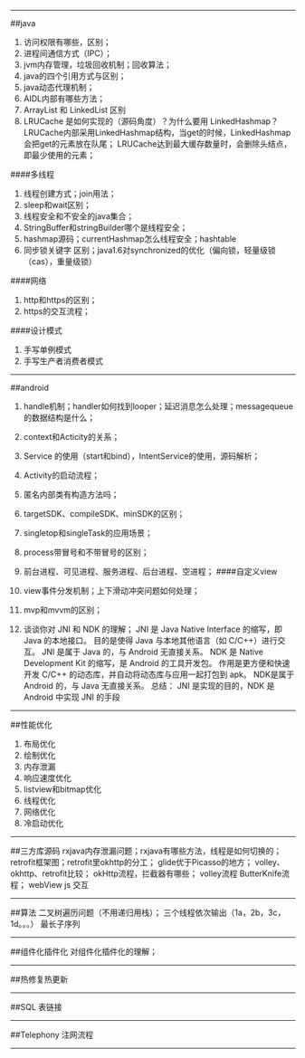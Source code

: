 ------------------------------------------------------
##java
1. 访问权限有哪些，区别；
2. 进程间通信方式（IPC）；
3. jvm内存管理，垃圾回收机制；回收算法；
4. java的四个引用方式与区别；
5. java动态代理机制；
6. AIDL内部有哪些方法；
7. ArrayList 和 LinkedList 区别
8. LRUCache 是如何实现的（源码角度）？为什么要用 LinkedHashmap？
   LRUCache内部采用LinkedHashmap结构，当get的时候，LinkedHashmap会把get的元素放在队尾；
   LRUCache达到最大缓存数量时，会删除头结点，即最少使用的元素；

####多线程
1. 线程创建方式；join用法；
2. sleep和wait区别；
3. 线程安全和不安全的java集合；
4. StringBuffer和stringBuilder哪个是线程安全；
5. hashmap源码；currentHashmap怎么线程安全；hashtable
6. 同步锁关键字 区别；java1.6对synchronized的优化（偏向锁，轻量级锁（cas），重量级锁）

####网络
1. http和https的区别；
2. https的交互流程；

####设计模式
1. 手写单例模式
2. 手写生产者消费者模式

--------------------------------------------------------
##android
1. handle机制；handler如何找到looper；延迟消息怎么处理；messagequeue的数据结构是什么；
2. context和Acticity的关系；
3. Service 的使用（start和bind），IntentService的使用，源码解析；
4. Activity的启动流程；
5. 匿名内部类有构造方法吗；
6. targetSDK、compileSDK、minSDK的区别；
7. singletop和singleTask的应用场景；
8. process带冒号和不带冒号的区别；
9. 前台进程、可见进程、服务进程、后台进程、空进程；
####自定义view
1. view事件分发机制；上下滑动冲突问题如何处理；
2. mvp和mvvm的区别；

3. 谈谈你对 JNI 和 NDK 的理解；
JNI 是 Java Native Interface 的缩写，即 Java 的本地接口。
目的是使得 Java 与本地其他语言（如 C/C++）进行交互。
JNI 是属于 Java 的，与 Android 无直接关系。
NDK 是 Native Development Kit 的缩写，是 Android 的工具开发包。
作用是更方便和快速开发 C/C++ 的动态库，并自动将动态库与应用一起打包到 apk。
NDK是属于 Android 的，与 Java 无直接关系。
总结：
JNI 是实现的目的，NDK 是 Android 中实现 JNI 的手段



------------------------------------------------------
##性能优化
1. 布局优化
2. 绘制优化
3. 内存泄漏
4. 响应速度优化
5. listview和bitmap优化
6. 线程优化
7. 网络优化
8. 冷启动优化


------------------------------------------------------
##三方库源码
rxjava内存泄漏问题；rxjava有哪些方法，线程是如何切换的；
retrofit框架图；retrofit里okhttp的分工；
glide优于Picasso的地方；
volley、okhttp、retrofit比较；
okHttp流程，拦截器有哪些；
volley流程
ButterKnife流程；
webView js 交互


------------------------------------------------------
##算法
二叉树遍历问题（不用递归用栈）；
三个线程依次输出（1a，2b，3c，1d。。。）
最长子序列



------------------------------------------------------
##组件化插件化
对组件化插件化的理解；

------------------------------------------------------
##热修复热更新


------------------------------------------------------
##SQL
表链接


------------------------------------------------------
##Telephony
注网流程

------------------------------------------------------